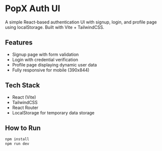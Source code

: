 # PopX Auth UI

A simple React-based authentication UI with signup, login, and profile page using localStorage. Built with Vite + TailwindCSS.

## Features
- Signup page with form validation
- Login with credential verification
- Profile page displaying dynamic user data
- Fully responsive for mobile (390x844)

## Tech Stack
- React (Vite)
- TailwindCSS
- React Router
- LocalStorage for temporary data storage

## How to Run

```bash
npm install
npm run dev
